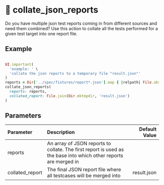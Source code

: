 
# 🔹 collate_json_reports

Do you have multiple json test reports coming in from different sources and need them combined? Use this action to collate all the tests performed for a given test target into one report file.

## Example

<!-- collate_json_reports examples: begin -->

```ruby

UI.important(
  'example: ' \
  'collate the json reports to a temporary file "result.json"'
)
reports = Dir['../spec/fixtures/report*.json'].map { |relpath| File.absolute_path(relpath) }
collate_json_reports(
  reports: reports,
  collated_report: File.join(Dir.mktmpdir, 'result.json')
)

```
<!-- collate_json_reports examples: end -->
## Parameters

<!-- collate_json_reports parameters: begin -->
|Parameter|Description|Default Value|
|:-|:-|-:|
|reports|An array of JSON reports to collate. The first report is used as the base into which other reports are merged in||
|collated_report|The final JSON report file where all testcases will be merged into|result.json|
<!-- collate_json_reports parameters: end -->
